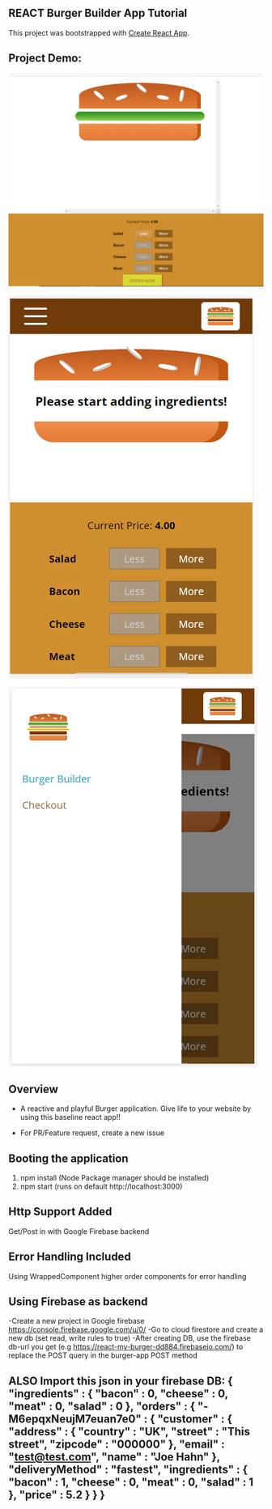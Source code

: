 ## REACT Burger Builder App Tutorial

This project was bootstrapped with [Create React App](https://github.com/facebookincubator/create-react-app).

## Project Demo:
![GitHub Logo](https://github.com/Vishalckc/ReactBurgerApp/blob/master/public/images/burger.PNG?raw=true)

![GitHub Logo](https://github.com/Vishalckc/ReactBurgerApp/blob/master/public/images/Burger-Mobile.PNG?raw=true)

![GitHub Logo](https://github.com/Vishalckc/ReactBurgerApp/blob/master/public/images/Burger-Mobile-SideDrawer.PNG?raw=true)

## Overview
- A reactive and playful Burger application. Give life to your website by using this baseline react app!!

* For PR/Feature request, create a new issue
## Booting the application
1) npm install (Node Package manager should be installed)
2) npm start (runs on default http://localhost:3000)

## Http Support Added
Get/Post in with Google Firebase backend 

## Error Handling Included
Using WrappedComponent higher order components for error handling

## Using Firebase as backend
-Create a new project in Google firebase https://console.firebase.google.com/u/0/
-Go to cloud firestore and create a new db (set read, write rules to true)
-After creating DB, use the firebase db-url you get (e.g https://react-my-burger-dd884.firebaseio.com/) to replace the POST query in the burger-app POST method

ALSO Import this json in your firebase DB:
{
  "ingredients" : {
    "bacon" : 0,
    "cheese" : 0,
    "meat" : 0,
    "salad" : 0
  },
  "orders" : {
    "-M6epqxNeujM7euan7e0" : {
      "customer" : {
        "address" : {
          "country" : "UK",
          "street" : "This street",
          "zipcode" : "000000"
        },
        "email" : "test@test.com",
        "name" : "Joe Hahn"
      },
      "deliveryMethod" : "fastest",
      "ingredients" : {
        "bacon" : 1,
        "cheese" : 0,
        "meat" : 0,
        "salad" : 1
      },
      "price" : 5.2
    }
  }
}
--------------------------------------------------------

